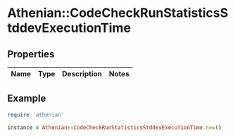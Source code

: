 # Athenian::CodeCheckRunStatisticsStddevExecutionTime

## Properties

| Name | Type | Description | Notes |
| ---- | ---- | ----------- | ----- |

## Example

```ruby
require 'athenian'

instance = Athenian::CodeCheckRunStatisticsStddevExecutionTime.new()
```

